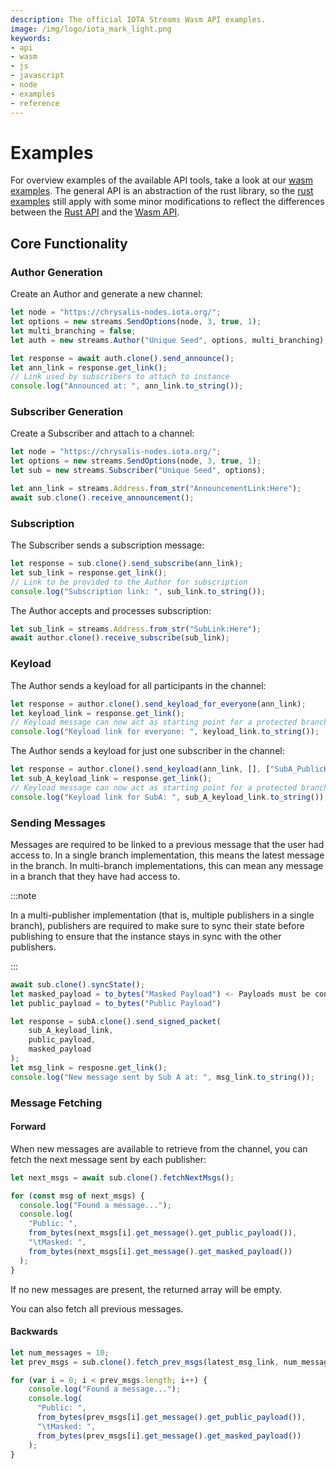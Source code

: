 ```yaml
---
description: The official IOTA Streams Wasm API examples.
image: /img/logo/iota_mark_light.png
keywords:
- api
- wasm
- js
- javascript
- node
- examples
- reference
---
```

# Examples

For overview examples of the available API tools, take a look at our [wasm examples](https://github.com/iotaledger/streams/tree/develop/bindings/wasm/examples). The general API is an abstraction of the rust library, so the [rust examples](../rust/examples.md) still apply with some minor modifications to reflect the differences between the [Rust API](../rust/api_reference.md) and the [Wasm API](api_reference.md).
## Core Functionality

### Author Generation

Create an Author and generate a new channel:

```javascript
let node = "https://chrysalis-nodes.iota.org/";
let options = new streams.SendOptions(node, 3, true, 1);
let multi_branching = false;
let auth = new streams.Author("Unique Seed", options, multi_branching);

let response = await auth.clone().send_announce();
let ann_link = response.get_link();
// Link used by subscribers to attach to instance
console.log("Announced at: ", ann_link.to_string());
```

### Subscriber Generation

Create a Subscriber and attach to a channel:

```javascript
let node = "https://chrysalis-nodes.iota.org/";
let options = new streams.SendOptions(node, 3, true, 1);
let sub = new streams.Subscriber("Unique Seed", options);

let ann_link = streams.Address.from_str("AnnouncementLink:Here");
await sub.clone().receive_announcement();
```

### Subscription

The Subscriber sends a subscription message:

```javascript
let response = sub.clone().send_subscribe(ann_link);
let sub_link = response.get_link();
// Link to be provided to the Author for subscription
console.log("Subscription link: ", sub_link.to_string());
```
The Author accepts and processes subscription: 

```javascript
let sub_link = streams.Address.from_str("SubLink:Here");
await author.clone().receive_subscribe(sub_link);
```

### Keyload

The Author sends a keyload for all participants in the channel:

```javascript
let response = author.clone().send_keyload_for_everyone(ann_link);
let keyload_link = response.get_link();
// Keyload message can now act as starting point for a protected branch
console.log("Keyload link for everyone: ", keyload_link.to_string());
``` 
The Author sends a keyload for just one subscriber in the channel:

```javascript
let response = author.clone().send_keyload(ann_link, [], ["SubA_PublicKey"]);
let sub_A_keyload_link = response.get_link();
// Keyload message can now act as starting point for a protected branch
console.log("Keyload link for SubA: ", sub_A_keyload_link.to_string());
``` 

### Sending Messages

Messages are required to be linked to a previous message that the user had access to. In a single branch implementation, this means the latest message in the branch. In multi-branch implementations, this can mean any message in a branch that they have had access to.

:::note 

In a multi-publisher implementation (that is, multiple publishers in a single branch),
publishers are required to make sure to sync their state before publishing to ensure 
that the instance stays in sync with the other publishers.

:::

```javascript
await sub.clone().syncState();
let masked_payload = to_bytes("Masked Payload") <- Payloads must be converted to bytes
let public_payload = to_bytes("Public Payload")

let response = subA.clone().send_signed_packet(
    sub_A_keyload_link,
    public_payload,
    masked_payload
);
let msg_link = resposne.get_link();
console.log("New message sent by Sub A at: ", msg_link.to_string());
```

### Message Fetching 

#### Forward

When new messages are available to retrieve from the channel, you can fetch the next message sent by each publisher:

```javascript
let next_msgs = await sub.clone().fetchNextMsgs();

for (const msg of next_msgs) {
  console.log("Found a message...");
  console.log(
    "Public: ",
    from_bytes(next_msgs[i].get_message().get_public_payload()),
    "\tMasked: ",
    from_bytes(next_msgs[i].get_message().get_masked_payload())
  );
}
```

If no new messages are present, the returned array will be empty.

You can also fetch all previous messages.

#### Backwards  

```javascript
let num_messages = 10;
let prev_msgs = sub.clone().fetch_prev_msgs(latest_msg_link, num_messages);

for (var i = 0; i < prev_msgs.length; i++) {
    console.log("Found a message...");
    console.log(
      "Public: ",
      from_bytes(prev_msgs[i].get_message().get_public_payload()),
      "\tMasked: ",
      from_bytes(prev_msgs[i].get_message().get_masked_payload())
    );
}
```
